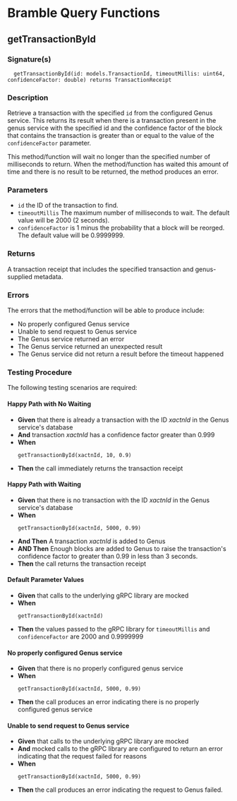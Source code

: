 # Bramble Query Functions

## getTransactionById
### Signature(s)
```
  getTransactionById(id: models.TransactionId, timeoutMillis: uint64, confidenceFactor: double) returns TransactionReceipt
```
### Description
Retrieve a transaction with the specified `id` from the configured Genus service. This returns its result when there is a
transaction present in the genus service with the specified id and the confidence factor of the block that contains the
transaction is greater than or equal to the value of the `confidenceFactor` parameter.

This method/function will wait no longer than the specified number of milliseconds to return. When the method/function
has waited this amount of time and there is no result to be returned, the method produces an error.

### Parameters
* `id` the ID of the transaction to find.
* `timeoutMillis` The maximum number of milliseconds to wait. The default value will be 2000 (2 seconds).
* `confidenceFactor` is 1 minus the probability that a block will be reorged. The default value will be 0.9999999.

### Returns
A transaction receipt that includes the specified transaction and genus-supplied metadata.

### Errors
The errors that the method/function will be able to produce include:
* No properly configured Genus service
* Unable to send request to Genus service
* The Genus service returned an error
* The Genus service returned an unexpected result
* The Genus service did not return a result before the timeout happened

### Testing Procedure

The following testing scenarios are required:

#### Happy Path with No Waiting
* **Given** that there is already a transaction with the ID *xactnId* in the Genus service's database
* **And** transaction *xactnId* has a confidence factor greater than 0.999
* **When** 
    ```
    getTransactionById(xactnId, 10, 0.9)
    ```
* **Then** the call immediately returns the transaction receipt

#### Happy Path with Waiting
* **Given** that there is no transaction with the ID *xactnId* in the Genus service's database
* **When**
    ```
    getTransactionById(xactnId, 5000, 0.99)
    ```
* **And Then** A transaction *xactnId* is added to Genus
* **AND Then** Enough blocks are added to Genus to raise the transaction's confidence factor to greater than 0.99 in
               less than 3 seconds. 
* **Then** the call returns the transaction receipt

#### Default Parameter Values
* **Given** that calls to the underlying gRPC library are mocked
* **When**
    ```
    getTransactionById(xactnId)
    ```
* **Then** the values passed to the gRPC library for `timeoutMillis` and `confidenceFactor` are 2000 and 0.9999999

#### No properly configured Genus service
* **Given** that there is no properly configured genus service
* **When**
    ```
    getTransactionById(xactnId, 5000, 0.99)
    ```
* **Then** the call produces an error indicating there is no properly configured genus service

#### Unable to send request to Genus service
* **Given** that calls to the underlying gRPC library are mocked
* **And** mocked calls to the gRPC library are configured to return an error indicating that the request failed for
          reasons
* **When**
    ```
    getTransactionById(xactnId, 5000, 0.99)
    ```
* **Then** the call produces an error indicating the request to Genus failed.

<!--
* The Genus service returned an error
* The Genus service returned an unexpected result
* The Genus service did not return a result before the timeout happened
-->
